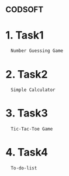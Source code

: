 ## CODSOFT
# 1. Task1
      Number Guessing Game

# 2. Task2
      Simple Calculator

# 3. Task3
      Tic-Tac-Toe Game

# 4. Task4
      To-do-list 
